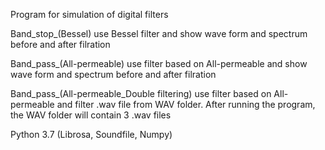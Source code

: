 Program for simulation of digital filters

Band_stop_(Bessel) use Bessel filter and show wave form and spectrum before and after filration

Band_pass_(All-permeable) use filter based on All-permeable and show wave form and spectrum before and after filration

Band_pass_(All-permeable_Double filtering) use filter based on All-permeable and filter .wav file from WAV folder. 
After running the program, the WAV folder will contain 3 .wav files 

Python 3.7 (Librosa, Soundfile, Numpy)